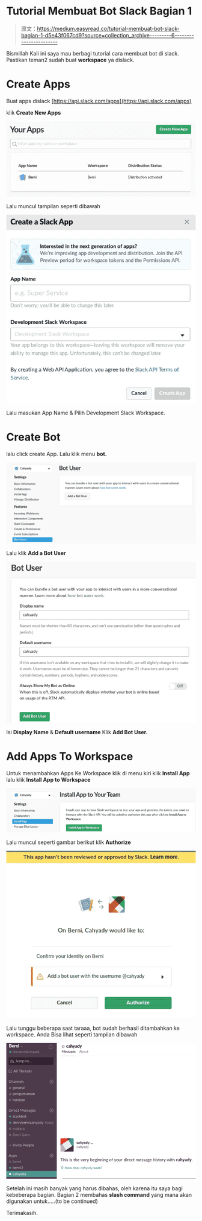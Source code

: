 # Tutorial Membuat Bot Slack Bagian 1

> 原文：<https://medium.easyread.co/tutorial-membuat-bot-slack-bagian-1-d5e43f067cd9?source=collection_archive---------6----------------------->

Bismillah Kali ini saya mau berbagi tutorial cara membuat bot di slack. Pastikan teman2 sudah buat **workspace** ya dislack.

# Create Apps

Buat apps dislack [https://api.slack.com/apps](https://api.slack.com/apps)

klik **Create New Apps**

![](img/ed9ee7528e54e6d54944c6539582eda1.png)

Lalu muncul tampilan seperti dibawah

![](img/af1e547340803590dc4e17e30090c69d.png)

Lalu masukan App Name & Pilih Development Slack Workspace.

# **Create Bot**

lalu click create App. Lalu klik menu **bot.**

![](img/44ef229d30175cd5ae90cc1367c15569.png)

Lalu klik **Add a Bot User**

![](img/3f4c98269243110bd9fb4f2c99309827.png)

Isi **Display Name** & **Default username** Klik **Add Bot User.**

# **Add Apps To Workspace**

Untuk menambahkan Apps Ke Workspace klik di menu kiri klik **Install App** lalu klik **Install App to Workspace**

![](img/8a795058c06682dd44661cc47e629927.png)

Lalu muncul seperti gambar berikut klik **Authorize**

![](img/23f9c42e5fb243810fdf6db7a9a68bee.png)

Lalu tunggu beberapa saat taraaa, bot sudah berhasil ditambahkan ke workspace. Anda Bisa lihat seperti tampilan dibawah

![](img/0f27fce649e562db6c242bf7f4c5183f.png)

Setelah ini masih banyak yang harus dibahas, oleh karena itu saya bagi kebeberapa bagian. Bagian 2 membahas **slash command** yang mana akan digunakan untuk…..(to be continued)

Terimakasih.